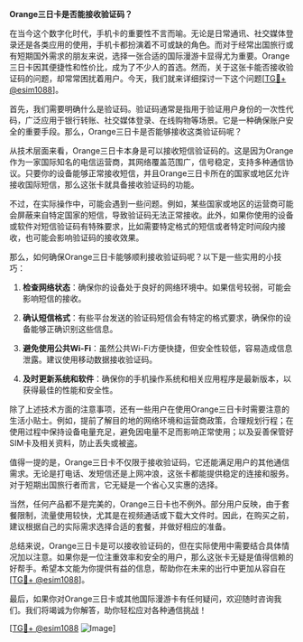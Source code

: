**Orange三日卡是否能接收验证码？**

在当今这个数字化时代，手机卡的重要性不言而喻。无论是日常通讯、社交媒体登录还是各类应用的使用，手机卡都扮演着不可或缺的角色。而对于经常出国旅行或有短期国外需求的朋友来说，选择一张合适的国际漫游卡显得尤为重要。Orange三日卡因其便捷性和性价比，成为了不少人的首选。然而，关于这张卡能否接收验证码的问题，却常常困扰着用户。今天，我们就来详细探讨一下这个问题[[TG💪+ @esim1088](https://t.me/s/esim1088)]。

首先，我们需要明确什么是验证码。验证码通常是指用于验证用户身份的一次性代码，广泛应用于银行转账、社交媒体登录、在线购物等场景。它是一种确保账户安全的重要手段。那么，Orange三日卡是否能够接收这类验证码呢？

从技术层面来看，Orange三日卡本身是可以接收短信验证码的。这是因为Orange作为一家国际知名的电信运营商，其网络覆盖范围广，信号稳定，支持多种通信协议。只要你的设备能够正常接收短信，并且Orange三日卡所在的国家或地区允许接收国际短信，那么这张卡就具备接收验证码的功能。

不过，在实际操作中，可能会遇到一些问题。例如，某些国家或地区的运营商可能会屏蔽来自特定国家的短信，导致验证码无法正常接收。此外，如果你使用的设备或软件对短信验证码有特殊要求，比如需要特定格式的短信或者特定时间段内接收，也可能会影响验证码的接收效果。

那么，如何确保Orange三日卡能够顺利接收验证码呢？以下是一些实用的小技巧：

1. **检查网络状态**：确保你的设备处于良好的网络环境中。如果信号较弱，可能会影响短信的接收。
   
2. **确认短信格式**：有些平台发送的验证码短信会有特定的格式要求，确保你的设备能够正确识别这些信息。
   
3. **避免使用公共Wi-Fi**：虽然公共Wi-Fi方便快捷，但安全性较低，容易造成信息泄露。建议使用移动数据接收验证码。
   
4. **及时更新系统和软件**：确保你的手机操作系统和相关应用程序是最新版本，以获得最佳的性能和安全性。

除了上述技术方面的注意事项，还有一些用户在使用Orange三日卡时需要注意的生活小贴士。例如，提前了解目的地的网络环境和运营商政策，合理规划行程；在使用过程中保持设备电量充足，避免因电量不足而影响正常使用；以及妥善保管好SIM卡及相关资料，防止丢失或被盗。

值得一提的是，Orange三日卡不仅限于接收验证码，它还能满足用户的其他通信需求。无论是打电话、发短信还是上网冲浪，这张卡都能提供稳定的连接和服务。对于短期出国旅行者而言，它无疑是一个省心又实惠的选择。

当然，任何产品都不是完美的，Orange三日卡也不例外。部分用户反映，由于套餐限制，流量使用较快，尤其是在视频通话或下载大文件时。因此，在购买之前，建议根据自己的实际需求选择合适的套餐，并做好相应的准备。

总结来说，Orange三日卡是可以接收验证码的，但在实际使用中需要结合具体情况加以注意。如果你是一位注重效率和安全的用户，那么这张卡无疑是值得信赖的好帮手。希望本文能为你提供有益的信息，帮助你在未来的出行中更加从容自在[[TG💪+ @esim1088](https://t.me/s/esim1088)]。

最后，如果你对Orange三日卡或其他国际漫游卡有任何疑问，欢迎随时咨询我们。我们将竭诚为你解答，助你轻松应对各种通信挑战！

[[TG💪+ @esim1088](https://t.me/s/esim1088) ![Image](https://i.postimg.cc/4NQfJmqS/Snipaste-2025-05-13-00-14-12.png)]